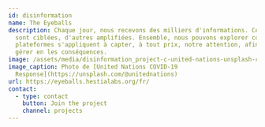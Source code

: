 ```yaml
---
id: disinformation
name: The Eyeballs
description: Chaque jour, nous recevons des milliers d'informations. Certaines
  sont ciblées, d'autres amplifiées. Ensemble, nous pouvons explorer comment les
  plateformes s'appliquent à capter, à tout prix, notre attention, afin de mieux
  gérer en les conséquences.
image: /assets/media/disinformation_project-c-united-nations-unsplash-c.jpeg
image_caption: Photo de [United Nations COVID-19
  Response](https://unsplash.com/@unitednations)
url: https://eyeballs.hestialabs.org/fr/
contact:
  - type: contact
    button: Join the project
    channel: projects
---
```

